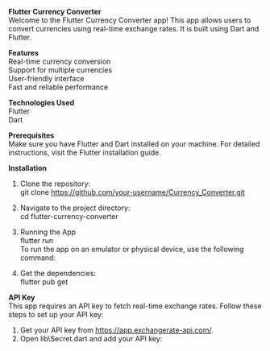 **Flutter Currency Converter**  
Welcome to the Flutter Currency Converter app! This app allows users to convert currencies using real-time exchange rates. It is built using Dart and Flutter.  

**Features**  
Real-time currency conversion  
Support for multiple currencies  
User-friendly interface  
Fast and reliable performance   


**Technologies Used**  
Flutter  
Dart  


**Prerequisites**  
Make sure you have Flutter and Dart installed on your machine. For detailed instructions, visit the Flutter installation guide.  

**Installation**  
1. Clone the repository:  
  git clone https://github.com/your-username/Currency_Converter.git    

2. Navigate to the project directory:  
  cd flutter-currency-converter

4. Running the App  
  flutter run    
To run the app on an emulator or physical device, use the following command:

6. Get the dependencies:  
  flutter pub get    


**API Key**  
This app requires an API key to fetch real-time exchange rates. Follow these steps to set up your API key:  

1. Get your API key from https://app.exchangerate-api.com/.  
2. Open lib\Secret.dart and add your API key:





